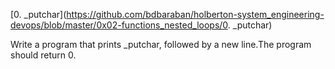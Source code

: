 [0. _putchar](https://github.com/bdbaraban/holberton-system_engineering-devops/blob/master/0x02-functions_nested_loops/0. _putchar)

Write a program that prints _putchar, followed by a new line.The program should return 0.
